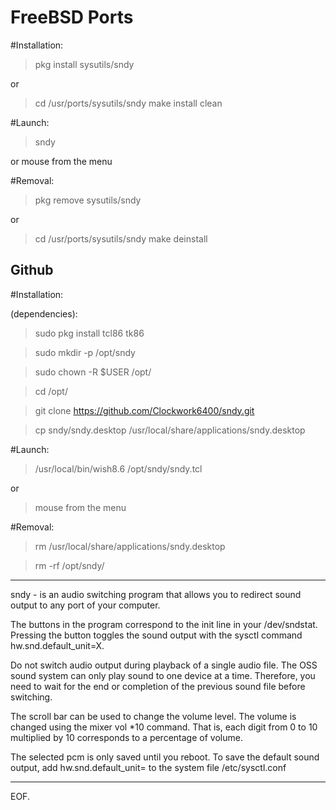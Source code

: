 
# FreeBSD Ports
#Installation:

>  pkg install sysutils/sndy 
> 
or

> cd /usr/ports/sysutils/sndy
> make install clean 

#Launch:

> sndy

or
mouse from the menu

#Removal:

> pkg remove sysutils/sndy
> 
or 
> cd /usr/ports/sysutils/sndy
> make deinstall

## Github
#Installation:

(dependencies):
> sudo pkg install tcl86 tk86

> sudo mkdir -p /opt/sndy

> sudo chown -R $USER /opt/

> cd /opt/

> git clone https://github.com/Clockwork6400/sndy.git

> cp sndy/sndy.desktop /usr/local/share/applications/sndy.desktop


#Launch:

> /usr/local/bin/wish8.6 /opt/sndy/sndy.tcl
> 
or 
> mouse from the menu

#Removal:

> rm /usr/local/share/applications/sndy.desktop

> rm -rf /opt/sndy/

---

sndy - is an audio switching program that allows you to redirect sound output to any port of your computer.

The buttons in the program correspond to the init line in your /dev/sndstat. Pressing the button toggles the sound output with the sysctl command
hw.snd.default_unit=X. 

Do not switch audio output during playback of a single audio file. The OSS sound system can only play sound to one device
at a time. Therefore, you need to wait for the end or completion of the previous sound file before switching.

The scroll bar can be used to change the volume level. The volume is changed using the mixer vol <indicator>*10 command. That is, each digit
from 0 to 10 multiplied by 10 corresponds to a percentage of volume.

The selected pcm<X> is only saved until you reboot. To save the default sound output, add hw.snd.default_unit=<number> to the system file /etc/sysctl.conf

---

EOF.
